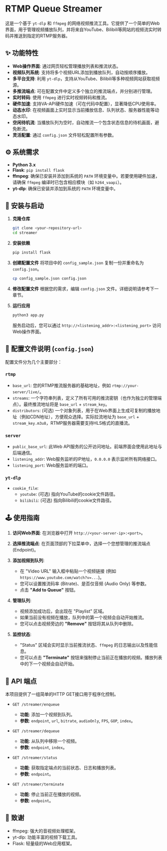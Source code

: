 # RTMP Queue Streamer

这是一个基于 `yt-dlp` 和 `ffmpeg` 的网络视频推流工具。它提供了一个简单的Web界面，用于管理视频播放队列，并将来自YouTube、Bilibili等网站的视频流实时转码并推送到指定的RTMP服务器。

## ✨ 功能特性

- **Web操作界面**: 通过网页轻松管理播放列表和推流状态。
- **视频队列系统**: 支持将多个视频URL添加到播放队列，自动按顺序播放。
- **多平台支持**: 利用 `yt-dlp`，支持从YouTube、Bilibili等多种视频网站获取视频源。
- **多推流端点**: 可在配置文件中定义多个独立的推流端点，并分别进行管理。
- **实时转码**: 使用 `ffmpeg` 进行实时视频转码和推流。
- **硬件加速**: 支持VA-API硬件加速（可在代码中配置），显著降低CPU使用率。
- **动态水印**: 在视频画面上实时显示当前播放信息、队列状态、服务器性能等动态水印。
- **空闲待机流**: 当播放队列为空时，自动推流一个包含状态信息的待机画面，避免断流。
- **灵活配置**: 通过 `config.json` 文件轻松配置所有参数。

## ⚙️ 系统需求

- **Python 3.x**
- **Flask**: `pip install flask`
- **ffmpeg**: 确保已安装并添加到系统的 `PATH` 环境变量中。若要使用硬件加速，请确保 `ffmpeg` 编译时已包含相应模块（如 `h264_vaapi`）。
- **yt-dlp**: 确保已安装并添加到系统的 `PATH` 环境变量中。

## 🚀 安装与启动

1.  **克隆仓库**
    ```bash
    git clone <your-repository-url>
    cd streamer
    ```

2.  **安装依赖**
    ```bash
    pip install flask
    ```

3.  **创建配置文件**
    将项目中的 `config_sample.json` 复制一份并重命名为 `config.json`。
    ```bash
    cp config_sample.json config.json
    ```

4.  **修改配置文件**
    根据您的需求，编辑 `config.json` 文件。详细说明请参考下一章节。

5.  **运行应用**
    ```bash
    python3 app.py
    ```
    服务启动后，您可以通过 `http://<listening_addr>:<listening_port>` 访问Web操作界面。

## 📄 配置文件说明 (`config.json`)

配置文件分为几个主要部分：

### `rtmp`
- `base_url`: 您的RTMP推流服务器的基础地址，例如 `rtmp://your-server/live/`。
- `streams`: 一个字符串列表，定义了所有可用的推流密钥（也作为独立的管理端点）。最终推流地址将是 `base_url` + `stream_key`。
- `distributors`: (可选) 一个对象列表，用于在Web界面上生成可复制的播放地址（例如CDN地址），方便观众选择。实际拉流地址为 `base_url` + `stream_key.m3u8`，RTMP服务器需要支持HLS格式的直播流。

### `server`
- `public_base_url`: 此Web API服务的公开访问地址。前端界面会使用此地址与后端通信。
- `listening_addr`: Web服务监听的IP地址，`0.0.0.0` 表示监听所有网络接口。
- `listening_port`: Web服务监听的端口。

### `yt-dlp`
- `cookie_file`:
  - `youtube`: (可选) 指向YouTube的cookie文件路径。
  - `bilibili`: (可选) 指向Bilibili的cookie文件路径。

## 🕹️ 使用指南

1.  **访问Web界面**: 在浏览器中打开 `http://<your-server-ip>:<port>`。

2.  **选择推流端点**: 在页面顶部的下拉菜单中，选择一个您想管理的推流端点 (Endpoint)。

3.  **添加视频到队列**:
    - 在 "Video URL" 输入框中粘贴一个视频链接 (例如 `https://www.youtube.com/watch?v=...`)。
    - 您可以设置推流码率 (Bitrate)、是否仅音频 (Audio Only) 等参数。
    - 点击 **"Add to Queue"** 按钮。

4.  **管理队列**:
    - 视频添加成功后，会出现在 "Playlist" 区域。
    - 如果当前没有视频在播放，队列中的第一个视频会自动开始推流。
    - 您可以点击视频旁边的 **"Remove"** 按钮将其从队列中删除。

5.  **监控状态**:
    - "Status" 区域会实时显示当前推流状态、`ffmpeg` 的日志输出以及性能信息。
    - 您可以点击 **"Terminate"** 按钮来强制停止当前正在播放的视频。播放列表中的下一个视频会自动开始。

## 📡 API 端点

本项目提供了一组简单的HTTP GET接口用于程序化控制。

- `GET /streamer/enqueue`
  - **功能**: 添加一个视频到队列。
  - **参数**: `endpoint`, `url`, `bitrate`, `audioOnly`, `FPS`, `GOP`, `index`。

- `GET /streamer/dequeue`
  - **功能**: 从队列中移除一个视频。
  - **参数**: `endpoint`, `index`。

- `GET /streamer/status`
  - **功能**: 获取指定端点的当前状态、日志和播放列表。
  - **参数**: `endpoint`。

- `GET /streamer/terminate`
  - **功能**: 停止当前正在播放的视频。
  - **参数**: `endpoint`。

## 🤝 致谢

- ffmpeg: 强大的音视频处理框架。
- yt-dlp: 功能丰富的视频下载工具。
- Flask: 轻量级的Web应用框架。